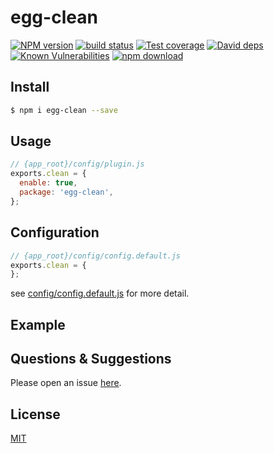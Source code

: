 # egg-clean

[![NPM version][npm-image]][npm-url]
[![build status][travis-image]][travis-url]
[![Test coverage][codecov-image]][codecov-url]
[![David deps][david-image]][david-url]
[![Known Vulnerabilities][snyk-image]][snyk-url]
[![npm download][download-image]][download-url]

[npm-image]: https://img.shields.io/npm/v/egg-clean.svg?style=flat-square
[npm-url]: https://npmjs.org/package/egg-clean
[travis-image]: https://img.shields.io/travis/eggjs/egg-clean.svg?style=flat-square
[travis-url]: https://travis-ci.org/eggjs/egg-clean
[codecov-image]: https://img.shields.io/codecov/c/github/eggjs/egg-clean.svg?style=flat-square
[codecov-url]: https://codecov.io/github/eggjs/egg-clean?branch=master
[david-image]: https://img.shields.io/david/eggjs/egg-clean.svg?style=flat-square
[david-url]: https://david-dm.org/eggjs/egg-clean
[snyk-image]: https://snyk.io/test/npm/egg-clean/badge.svg?style=flat-square
[snyk-url]: https://snyk.io/test/npm/egg-clean
[download-image]: https://img.shields.io/npm/dm/egg-clean.svg?style=flat-square
[download-url]: https://npmjs.org/package/egg-clean

<!--
Description here.
-->

## Install

```bash
$ npm i egg-clean --save
```

## Usage

```js
// {app_root}/config/plugin.js
exports.clean = {
  enable: true,
  package: 'egg-clean',
};
```

## Configuration

```js
// {app_root}/config/config.default.js
exports.clean = {
};
```

see [config/config.default.js](config/config.default.js) for more detail.

## Example

<!-- example here -->

## Questions & Suggestions

Please open an issue [here](https://github.com/eggjs/egg/issues).

## License

[MIT](LICENSE)
